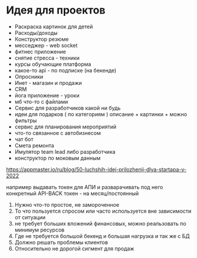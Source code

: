 # Идея для проектов

- Раскраска картинок для детей
- Расходы/доходы
- Конструктор резюме
- месседжер - web socket
- фитнес приложение
- снятие стресса - техники 
- курсы обучающие платформа
- какое-то api - по подписке (на бекенде)
- Опросники
- Инет - магазин и продажи
- CRM
- йога приложение - уроки
- мб что-то с файлами
- Сервис для разработчиков какой ни будь
- идеи для подарков ( по категориям ) описание + картинки + можно фильтры
- сервис для планирования мероприятий
- что-то связанное с автобизнесом 
- чат бот
- Смета ремонта
- Имулятор team lead либо разработчика
- конструктор по моковым данным

https://appmaster.io/ru/blog/50-luchshih-idej-prilozhenij-dlya-startapa-v-2022

например выдавать токен для АПИ и разварачивать под него конкретный API-BACK
токен - на месяц/постоянный

1. Нужно что-то простое, не замороченное
2. То что пользуется спросом или часто используется вне зависимости от ситуации
3. не требует больших вложений финансовых, можно реальзовать по минимум ресурсов
4. Где не требуется большой бекенд и большая нагрузка и так же с БД
5. Должно решать проблемы клиентов
6. Относительно не дорогой сигмент для продаж
